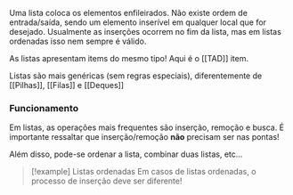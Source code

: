 Uma lista coloca os elementos enfileirados.
Não existe ordem de entrada/saída, sendo um elemento inserível em qualquer local que for desejado.
Usualmente as inserções ocorrem no fim da lista, mas em listas ordenadas isso nem sempre é válido.

As listas apresentam items do mesmo tipo! Aqui é o [[TAD]] item.

Listas são mais genéricas (sem regras especiais), diferentemente de [[Pilhas]], [[Filas]] e [[Deques]]

### Funcionamento
Em listas, as operações mais frequentes são inserção, remoção e busca.
É importante ressaltar que inserção/remoção **não** precisam ser nas pontas!

Além disso, pode-se ordenar a lista, combinar duas listas, etc...

>[!example] Listas ordenadas
>Em casos de listas ordenadas, o processo de inserção deve ser diferente!



